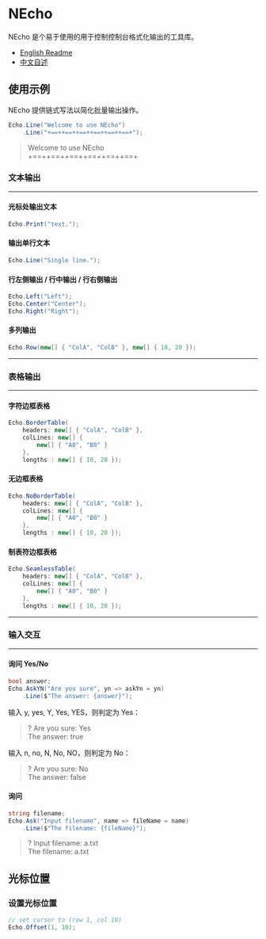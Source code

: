 # NEcho

NEcho 是个易于使用的用于控制控制台格式化输出的工具库。

- [English Readme](https://github.com/zmjack/NEcho/blob/master/README.md)
- [中文自述](https://github.com/zmjack/NEcho/blob/master/README-CN.md)



## 使用示例

NEcho 提供链式写法以简化批量输出操作。

```C#
Echo.Line("Welcome to use NEcho")
    .Line("+==++==++==++==++==++==+");
```

> Welcome to use NEcho  
>+==++==++==++==++==++==+



### 文本输出

---

#### 光标处输出文本

```C#
Echo.Print("text.");
```

#### 输出单行文本

```C#
Echo.Line("Single line.");
```

#### 行左侧输出 / 行中输出 / 行右侧输出

```C#
Echo.Left("Left");
Echo.Center("Center");
Echo.Right("Right");
```

#### 多列输出

```C#
Echo.Row(new[] { "ColA", "ColB" }, new[] { 10, 20 });
```

---



### 表格输出

---

#### 字符边框表格

```C#
Echo.BorderTable(
    headers: new[] { "ColA", "ColB" },
	colLines: new[] {
        new[] { "A0", "B0" }
    },
    lengths : new[] { 10, 20 });
```

#### 无边框表格

```C#
Echo.NoBorderTable(
    headers: new[] { "ColA", "ColB" },
	colLines: new[] {
        new[] { "A0", "B0" }
    },
    lengths : new[] { 10, 20 });
```

#### 制表符边框表格

```C#
Echo.SeamlessTable(
    headers: new[] { "ColA", "ColB" },
	colLines: new[] {
        new[] { "A0", "B0" }
    },
    lengths : new[] { 10, 20 });
```

---



### 输入交互

---

#### 询问 Yes/No

```C#
bool answer;
Echo.AskYN("Are you sure", yn => askYn = yn)
    .Line($"The answer: {answer}");
```

输入 y, yes, Y, Yes, YES，则判定为 Yes：

> ? Are you sure: Yes  
> The answer: true

输入  n, no, N, No, NO，则判定为 No：

> ? Are you sure: No  
> The answer: false

#### 询问

```C#
string filename;
Echo.Ask("Input filename", name => fileName = name)
    .Line($"The filename: {fileName}");
```

> ? Input filename: a.txt  
> The filename: a.txt



## 光标位置

### 设置光标位置

```C#
// set cursor to (row 1, col 10)
Echo.Offset(1, 10);
```

